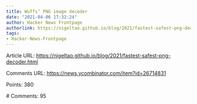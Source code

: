 ```yaml
---
title: Wuffs’ PNG image decoder
date: "2021-04-06 17:32:24"
author: Hacker News Frontpage
authorlink: https://nigeltao.github.io/blog/2021/fastest-safest-png-decoder.html
tags:
- Hacker-News-Frontpage
---
```


<p>Article URL: <a href="https://nigeltao.github.io/blog/2021/fastest-safest-png-decoder.html">https://nigeltao.github.io/blog/2021/fastest-safest-png-decoder.html</a></p>
<p>Comments URL: <a href="https://news.ycombinator.com/item?id=26714831">https://news.ycombinator.com/item?id=26714831</a></p>
<p>Points: 380</p>
<p># Comments: 95</p>
